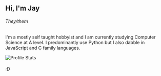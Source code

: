 ## Hi, I'm Jay
###### They/them
I'm a mostly self taught hobbyist and I am currently studying Computer Science at A level.
I predominantly use Python but I also dabble in JavaScript and C family languages.

![Profile Stats](https://github-readme-stats.vercel.app/api?username=r-jay-dev&theme=dark&hide_border=1&show_icons=true)

###### :D
<!--
- 🔭 I’m currently working on ...
- 🌱 I’m currently learning ...
- 👯 I’m looking to collaborate on ...
- 🤔 I’m looking for help with ...
- 💬 Ask me about ...
- 📫 How to reach me: ...
- 😄 Pronouns: ...
- ⚡ Fun fact: ...
-->
